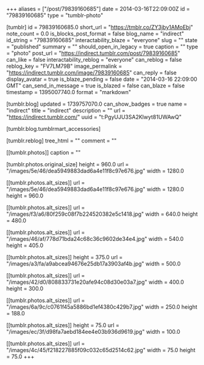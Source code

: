 +++
aliases = ["/post/79839160685"]
date = 2014-03-16T22:09:00Z
id = "79839160685"
type = "tumblr-photo"

[tumblr]
id = 79839160685.0
short_url = "https://tmblr.co/ZY3jby1AMoEbj"
note_count = 0.0
is_blocks_post_format = false
blog_name = "indirect"
id_string = "79839160685"
interactability_blaze = "everyone"
slug = ""
state = "published"
summary = ""
should_open_in_legacy = true
caption = ""
type = "photo"
post_url = "https://indirect.tumblr.com/post/79839160685"
can_like = false
interactability_reblog = "everyone"
can_reblog = false
reblog_key = "FV7LM79B"
image_permalink = "https://indirect.tumblr.com/image/79839160685"
can_reply = false
display_avatar = true
is_blaze_pending = false
date = "2014-03-16 22:09:00 GMT"
can_send_in_message = true
is_blazed = false
can_blaze = false
timestamp = 1395007740.0
format = "markdown"

[tumblr.blog]
updated = 1739757070.0
can_show_badges = true
name = "indirect"
title = "indirect"
description = ""
url = "https://indirect.tumblr.com/"
uuid = "t:PgyUJU3SA2Klwyt81UWAwQ"

[tumblr.blog.tumblrmart_accessories]

[tumblr.reblog]
tree_html = ""
comment = ""

[[tumblr.photos]]
caption = ""

[tumblr.photos.original_size]
height = 960.0
url = "/images/5e/46/dea5949883dad6a4e11f8c97e676.jpg"
width = 1280.0

[[tumblr.photos.alt_sizes]]
url = "/images/5e/46/dea5949883dad6a4e11f8c97e676.jpg"
width = 1280.0
height = 960.0

[[tumblr.photos.alt_sizes]]
url = "/images/f3/a6/80f259c08f7b224520382e5c1418.jpg"
width = 640.0
height = 480.0

[[tumblr.photos.alt_sizes]]
url = "/images/46/af/778d71bda24c68c36c9602de34e4.jpg"
width = 540.0
height = 405.0

[[tumblr.photos.alt_sizes]]
height = 375.0
url = "/images/a3/fa/a9abcea94676e25db17a3903af4b.jpg"
width = 500.0

[[tumblr.photos.alt_sizes]]
url = "/images/42/d0/808833731e20afe94c08d30e03a7.jpg"
width = 400.0
height = 300.0

[[tumblr.photos.alt_sizes]]
url = "/images/6a/9c/c0761f45a5886bd1ef4380c429b7.jpg"
width = 250.0
height = 188.0

[[tumblr.photos.alt_sizes]]
height = 75.0
url = "/images/ec/3f/d98fa7aebd184ee4e03b936d9619.jpg"
width = 100.0

[[tumblr.photos.alt_sizes]]
url = "/images/4c/45/f218227885f09c032c65d2514c62.jpg"
width = 75.0
height = 75.0
+++
